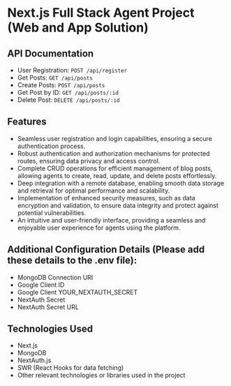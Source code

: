 # Next.js Full Stack Agent Project (Web and App Solution)

## API Documentation
- User Registration: `POST /api/register`
- Get Posts: `GET /api/posts`
- Create Posts: `POST /api/posts`
- Get Post by ID: `GET /api/posts/:id`
- Delete Post: `DELETE /api/posts/:id`

## Features
- Seamless user registration and login capabilities, ensuring a secure authentication process.
- Robust authentication and authorization mechanisms for protected routes, ensuring data privacy and access control.
- Complete CRUD operations for efficient management of blog posts, allowing agents to create, read, update, and delete posts effortlessly.
- Deep integration with a remote database, enabling smooth data storage and retrieval for optimal performance and scalability.
- Implementation of enhanced security measures, such as data encryption and validation, to ensure data integrity and protect against potential vulnerabilities.
- An intuitive and user-friendly interface, providing a seamless and enjoyable user experience for agents using the platform.

## Additional Configuration Details (Please add these details to the .env file):

- MongoDB Connection URI
- Google Client ID
- Google Client YOUR_NEXTAUTH_SECRET
- NextAuth Secret
- NextAuth Secret URL

## Technologies Used

- Next.js
- MongoDB
- NextAuth.js
- SWR (React Hooks for data fetching)
- Other relevant technologies or libraries used in the project


